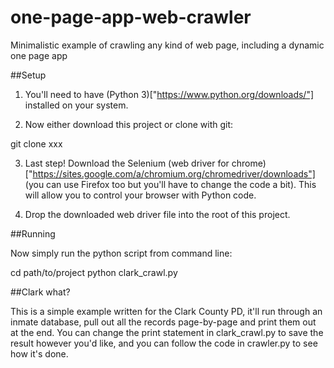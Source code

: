 # one-page-app-web-crawler
Minimalistic example of crawling any kind of web page, including a dynamic one page app

##Setup

1. You'll need to have (Python 3)["https://www.python.org/downloads/"] installed on your system.

2. Now either download this project or clone with git:

  git clone xxx
  
3. Last step!  Download the Selenium (web driver for chrome)["https://sites.google.com/a/chromium.org/chromedriver/downloads"] (you can use Firefox too but you'll have to change the code a bit).  This will allow you to control your browser with Python code.

4. Drop the downloaded web driver file into the root of this project.

##Running

Now simply run the python script from command line:

  cd path/to/project
  python clark_crawl.py
  
##Clark what?

This is a simple example written for the Clark County PD, it'll run through an inmate database, pull out all the records page-by-page and print them out at the end.  You can change the print statement in clark_crawl.py to save the result however you'd like, and you can follow the code in crawler.py to see how it's done.

